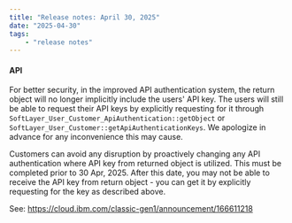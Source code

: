 ```yaml
---
title: "Release notes: April 30, 2025"
date: "2025-04-30"
tags:
    - "release notes"
---
```


#### API
For better security, in the improved API authentication system, the return object will no longer implicitly include the users' API key. The users will still be able to request their API keys by explicitly requesting for it through `SoftLayer_User_Customer_ApiAuthentication::getObject` or `SoftLayer_User_Customer::getApiAuthenticationKeys`. We apologize in advance for any inconvenience this may cause. 

Customers can avoid any disruption by proactively changing any API authentication where API key from returned object is utilized. This must be completed prior to 30 Apr, 2025. After this date, you may not be able to receive the API key from return object - you can get it by explicitly requesting for the key as described above.

See: https://cloud.ibm.com/classic-gen1/announcement/166611218